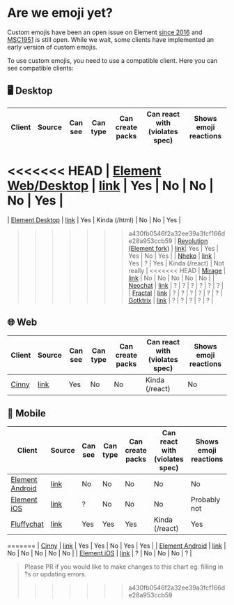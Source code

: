 # Are we emoji yet?

Custom emojis have been an open issue on Element [since 2016](https://github.com/vector-im/element-web/issues/2648) and [MSC1951](https://github.com/matrix-org/matrix-doc/pull/1951) is still open. While we wait, some clients have implemented an early version of custom emojis.

To use custom emojis, you need to use a compatible client. Here you can see compatible clients:


## 🖥️ Desktop
| Client | Source | Can see | Can type | Can create packs | Can react with (violates spec) | Shows emoji reactions |
|-|-|-|-|-|-|-|
<<<<<<< HEAD
| [Element Web/Desktop](https://element.io/) | [link](https://github.com/vector-im/element-web/) | Yes | No | No | No | Yes |
=======
| [Element Desktop](https://element.io/) | [link](https://github.com/vector-im/element-web/) | Yes | Kinda (/html) | No | No | Yes |
>>>>>>> a430fb0546f2a32ee39a3fcf166de28a953ccb59
| [Revolution (Element fork)](https://revolution-dev.nyaaori.cat/) | [link](https://git.sorunome.de/revolution/revolution-web)| Yes | Yes | Yes | No | Yes |
| [Nheko](https://nheko-reborn.github.io/) | [link](https://github.com/Nheko-Reborn/nheko) | Yes | ? | Yes | Kinda (/react) | Not really |
<<<<<<< HEAD
| [Mirage](https://matrix.org/docs/projects/client/mirage) | [link](https://github.com/mirukana/mirage) | No | No | No | No | No |
| [Neochat](http://apps.kde.org/en/neochat) | [link](https://invent.kde.org/network/neochat) | ? | ? | ? | ? | ? | ? |
| [Fractal](https://wiki.gnome.org/Apps/Fractal) | [link](https://gitlab.gnome.org/GNOME/fractal) | ? | ? | ? | ? | ? | ?
| [Gotktrix](https://matrix.org/docs/projects/client/gotktrix) | [link](https://github.com/diamondburned/gotktrix) | ? | ? | ? | ? | ? |

## 🌐 Web
| Client | Source | Can see | Can type | Can create packs | Can react with (violates spec) | Shows emoji reactions |
|-|-|-|-|-|-|-|
| [Cinny](https://cinny.in/) | [link](https://github.com/ajbura/cinny) | Yes | No | No | Kinda (/react) | No |

## 📱 Mobile
| Client | Source | Can see | Can type | Can create packs | Can react with (violates spec) | Shows emoji reactions |
|-|-|-|-|-|-|-|
| [Element Android](https://matrix.org/docs/projects/client/element-android) | [link](https://github.com/vector-im/element-android) | No | No | No | No | No |
| [Element iOS](https://matrix.org/docs/projects/client/element-ios) | [link](https://github.com/vector-im/element-ios) | ? | No | No | No | Probably not |
| [Fluffychat](https://fluffychat.im/) | [link](https://gitlab.com/famedly/fluffychat) | Yes | Yes | Yes | Kinda (/react) | Yes


=======
| [Cinny](https://cinny.in/) | [link](https://github.com/ajbura/cinny) | Yes | Yes | No | Yes | Yes |
| [Element Android](https://matrix.org/docs/projects/client/element-android) | [link](https://github.com/vector-im/element-android) | No | No | No | No | No |
| [Element iOS](https://matrix.org/docs/projects/client/element-ios) | [link](https://github.com/vector-im/element-ios) | ? | No | No | No | ? |

>Please PR if you would like to make changes to this chart eg. filling in ?s or updating errors.
>>>>>>> a430fb0546f2a32ee39a3fcf166de28a953ccb59
